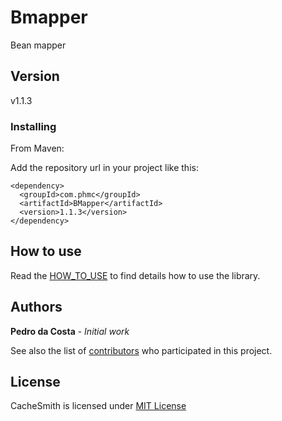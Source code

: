 # Bmapper
Bean mapper

## Version

v1.1.3

### Installing

From Maven:

Add the repository url in your project like this:

```
<dependency>
  <groupId>com.phmc</groupId>
  <artifactId>BMapper</artifactId>
  <version>1.1.3</version>
</dependency>
```

## How to use

Read the [HOW_TO_USE](https://github.com/phmdacosta/cachesmith/blob/master/HOW_TO_USE.md) to find details how to use the library.

## Authors

**Pedro da Costa** - *Initial work*

See also the list of [contributors](https://github.com/phmdacosta/cachesmith/graphs/contributors) who participated in this project.

## License

CacheSmith is licensed under [MIT License](https://github.com/phmdacosta/cachesmith/blob/master/LICENSE)
